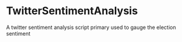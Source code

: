 # TwitterSentimentAnalysis
A twitter sentiment analysis script primary used to gauge the election sentiment
